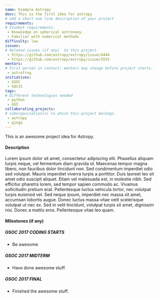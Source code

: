 ```yaml
---
name: Example Astropy
desc: This is the first idea for astropy
# add a short one line description of your project
requirements:
# Student requirements:
 - Knowledge on spherical astronomy.
 - Familiar with numerical methods
difficulty: low
issues:
# Related issues (if any)  to this project.
 - https://github.com/astropy/astropy/issue/4444
 - https://github.com/astropy/astropy/issue/5555
mentors:
# First person in contact; mentors may change before project starts.
 - astrofrog
initiatives:
 - GSOC
 - SOCIS
tags:
# Different technologies needed
 - python
 - GUI
collaborating_projects:
# suborganisation(s) to which this project belongs.
 - astropy
 - ginga
---
```

This is an awesome project idea for Astropy.

#### Description

Lorem ipsum dolor sit amet, consectetur adipiscing elit. Phasellus aliquam
turpis neque, vel fermentum diam gravida id. Maecenas tempor magna libero, non
faucibus dolor tincidunt non. Sed condimentum imperdiet odio sed volutpat.
Mauris imperdiet viverra turpis a porttitor. Duis laoreet leo sit amet odio
suscipit aliquet. Etiam vel malesuada est, in molestie nibh. Sed efficitur
pharetra lorem, sed tempor sapien commodo ac. Vivamus sollicitudin pretium erat.
Pellentesque luctus vehicula tortor, nec volutpat turpis euismod vel. Sed neque
ipsum, imperdiet nec massa sit amet, accumsan lobortis augue. Donec luctus massa
vitae velit scelerisque volutpat ut nec ex. Sed in velit tincidunt, volutpat
turpis sit amet, dignissim nisi. Donec a mattis eros. Pellentesque vitae leo
quam.

#### Milestones (if any)

##### GSOC 2017 CODING STARTS

* Be awesome

##### GSOC 2017 MIDTERM

* Have done awesome stuff.

##### GSOC 2017 FINAL

* Finished the awesome stuff.
